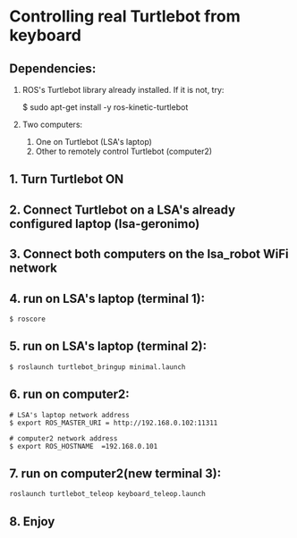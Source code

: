# Controlling real Turtlebot from keyboard

## Dependencies:
1. ROS's Turtlebot library already installed. If it is not, try:

    $ sudo apt-get install -y ros-kinetic-turtlebot    

2. Two computers:

    1. One on Turtlebot (LSA's laptop)
    2. Other to remotely control Turtlebot (computer2)

## 1. Turn Turtlebot ON
## 2. Connect Turtlebot on a LSA's already configured laptop (lsa-geronimo)
## 3. Connect both computers on the lsa_robot WiFi network
## 4. run on LSA's laptop (terminal 1):
    $ roscore
## 5. run on LSA's laptop (terminal 2):
    $ roslaunch turtlebot_bringup minimal.launch
## 6. run on computer2:

    # LSA's laptop network address
    $ export ROS_MASTER_URI = http://192.168.0.102:11311

    # computer2 network address
    $ export ROS_HOSTNAME  =192.168.0.101

## 7. run on computer2(**new** terminal 3):

    roslaunch turtlebot_teleop keyboard_teleop.launch

## 8. Enjoy
